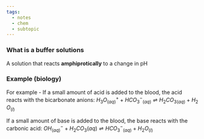```yaml
---
tags:
  - notes
  - chem
  - subtopic
---
```

### What is a buffer solutions
A solution that reacts **amphiprotically** to a change in pH


### Example (biology)
For example - If a small amount of acid is added to the blood, the acid reacts with the bicarbonate anions:
$H_3​O^+_{(aq)}+HCO_3^−​_{(aq)}⇌H_2​CO_3​_{(aq)}+H_2​O_{(l)}$

If a small amount of base is added to the blood, the base reacts with the carbonic acid:
$OH^−_{(aq)}+H_2​CO_3​(aq)⇌HCO_3^−​_{(aq)}+H_2​O_{(l)}$

